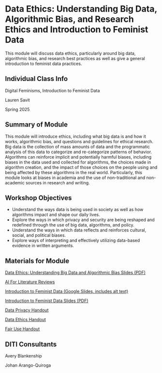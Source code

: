 <h1>Data Ethics: Understanding Big Data, Algorithmic Bias, and Research Ethics and Introduction to Feminist Data</h1>

This module will discuss data ethics, particularly around big data, algorithmic bias, and research best practices as well as give a general introduction to feminist data practices.

<h2>Individual Class Info</h2>

Digital Feminisms, Introduction to Feminist Data 


Lauren Savit 

Spring 2025

<h2>Summary of Module</h2>

This module will introduce ethics, including what big data is and how it works, algorithmic bias, and questions and guidelines for ethical research. Big data is the collection of mass amounts of data and the programmatic analysis of this data to categorize and re-categorize patterns of behavior. Algorithms can reinforce implicit and potentially harmful biases, including biases in the data used and collected for algorithms, the choices made in algorithm creation, and the impact of those choices on the people using and being affected by these algorithms in the real world. Particularly, this module looks at biases in academia and the use of non-traditional and non-academic sources in research and writing.

<h2>Workshop Objectives</h2>

* Understand the ways data is being used in society as well as how algorithms impact and shape our daily lives.
* Explore the ways in which privacy and security are being reshaped and redefined through the use of big data, algorithms, and policy.
* Understand the ways in which data reflects and reinforces cultural, social, and political biases. 
* Explore ways of interpreting and effectively utilizing data-based evidence in written arguments.


<h2>Materials for Module</h2>

[Data Ethics: Understanding Big Data and Algorithmic Bias Slides (PDF)](https://github.com/NULabNortheastern/digitalassignmentshowcase/blob/main/data-ethics/sp25-savit-mscr2505wmns2505-dataethics%2Bdatafeminism/Savit_%20Data%20Ethics_%20Understanding%20Big%20Data%20and%20Algorithmic%20Bias.pdf)

[AI For Literature Reviews](https://docs.google.com/presentation/d/1CzHVo9EqKe4gC9fdbGWu68wLuTuirLf3N-ZnDTbXSPo/edit?usp=sharing)

[Introduction to Feminist Data (Google Slides, includes alt text)](https://docs.google.com/presentation/d/1xdISdoTkPgyykPlG87pEtzyOo2wwWiySauer7qKMKws/edit?usp=sharing)

[Introduction to Feminist Data Slides (PDF)](https://github.com/NULabNortheastern/digitalassignmentshowcase/blob/main/data-ethics/sp25-savit-mscr2505wmns2505-dataethics%2Bdatafeminism/Savit_Introduction%20To%20Feminist%20Data_Spring%202025.pdf)

[Data Privacy Handout](https://github.com/NULabNortheastern/digitalassignmentshowcase/blob/main/data-ethics/sp25-savit-mscr2505wmns2505-dataethics%2Bdatafeminism/Handout_%20Data%20Privacy.pdf)

[Data Ethics Handout](https://github.com/NULabNortheastern/digitalassignmentshowcase/blob/main/data-ethics/sp25-savit-mscr2505wmns2505-dataethics%2Bdatafeminism/Handout_%20Data%20Ethics.pdf)

[Fair Use Handout](https://github.com/NULabNortheastern/digitalassignmentshowcase/blob/main/data-ethics/sp25-savit-mscr2505wmns2505-dataethics%2Bdatafeminism/Handout_%20Copyright%20and%20Fair%20Use.pdf)

<h2>DITI Consultants</h2>

Avery Blankenship

Johan Arango-Quiroga
